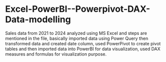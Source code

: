 # Excel-PowerBI--Powerpivot-DAX-Data-modelling
Sales data from 2021 to 2024 analyzed using MS Excel and steps are mentioned in the file, basically imported data using Power Query then transformed data and created date column, used PowerPivot to create pivot tables and then imported data into PowerBI for data visualization, used DAX measures and formulas for visualization purpose.
